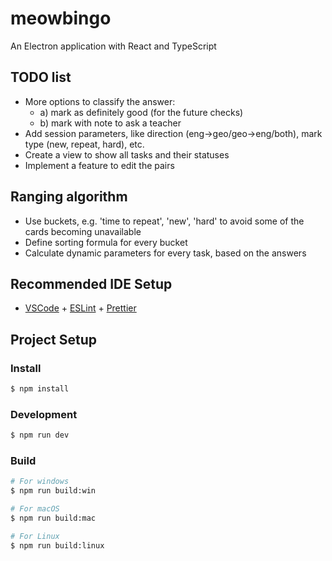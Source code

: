 # meowbingo

An Electron application with React and TypeScript

## TODO list

- More options to classify the answer:
  - a) mark as definitely good (for the future checks)
  - b) mark with note to ask a teacher
- Add session parameters, like direction (eng->geo/geo->eng/both), mark type (new, repeat, hard), etc.
- Create a view to show all tasks and their statuses
- Implement a feature to edit the pairs

## Ranging algorithm

- Use buckets, e.g. 'time to repeat', 'new', 'hard' to avoid some of the cards becoming unavailable
- Define sorting formula for every bucket
- Calculate dynamic parameters for every task, based on the answers

## Recommended IDE Setup

- [VSCode](https://code.visualstudio.com/) + [ESLint](https://marketplace.visualstudio.com/items?itemName=dbaeumer.vscode-eslint) + [Prettier](https://marketplace.visualstudio.com/items?itemName=esbenp.prettier-vscode)

## Project Setup

### Install

```bash
$ npm install
```

### Development

```bash
$ npm run dev
```

### Build

```bash
# For windows
$ npm run build:win

# For macOS
$ npm run build:mac

# For Linux
$ npm run build:linux
```
